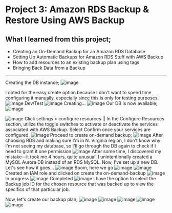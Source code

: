 # Project 3: Amazon RDS Backup &amp; Restore Using AWS Backup

## What I learned from this project;

- Creating an On-Demand Backup for an Amazon RDS Database
- Setting Up Automatic Backups for Amazon RDS Stuff with AWS Backup
- How to add resources to an existing backup plan using tags
- Bringing Back Data from a Backup


------------------------------------------------------------------
Creating the DB instance;
![image](https://github.com/DevSecOpsHQ/Project-3/assets/69714197/7ea8de6e-1dac-49b8-a86a-b3ada8d7e70e)

I opted for the easy create option because I don't want to spend time configuring it manually, especially since this is only for testing purposes.
![image](https://github.com/DevSecOpsHQ/Project-3/assets/69714197/dc49f759-593f-49ba-a639-eef88e4038cb)
Dev/Test
![image](https://github.com/DevSecOpsHQ/Project-3/assets/69714197/7bdd9fe4-3fcf-4226-9bff-1fa366ac4d50)
Creating...
![image](https://github.com/DevSecOpsHQ/Project-3/assets/69714197/514512c8-1a5e-4c96-beee-8a34becef41d)
Our DB is now available;
![image](https://github.com/DevSecOpsHQ/Project-3/assets/69714197/618c67a7-5192-41e7-8b74-03341f6295f6)

![image](https://github.com/DevSecOpsHQ/Project-3/assets/69714197/2144f868-a713-4b2e-b0e6-7947d2a4cab9)
Click settings > configure resources || In the Configure Resources section, utilize the toggle switches to activate or deactivate the services associated with AWS Backup. Select Confirm once your services are configured.
![image](https://github.com/DevSecOpsHQ/Project-3/assets/69714197/f11eb8d8-ac30-4213-bfa1-dc68d8514f96)
Proceed to create on-demand backup;
![image](https://github.com/DevSecOpsHQ/Project-3/assets/69714197/ede64b7e-3eae-4ab2-90dc-76b84dfac7c4)
After choosing RDS and making sure I'm in N. Virginia region, I don't know why I'm not seeing my database, so I'll go through the DB again to check if I need to grant it one permission 
![image](https://github.com/DevSecOpsHQ/Project-3/assets/69714197/f33f9689-d0a3-4f46-9791-739b97bdf84a)
After some time, I discovered my mistake—it took me 4 hours, quite unusual! I unintentionally created a MySQL Aurora DB instead of an RDS MySQL. Now, I've set up a new DB. Let's see how it goes...
![image](https://github.com/DevSecOpsHQ/Project-3/assets/69714197/c5d5b43a-d606-4ea2-b954-0749b0a49083)
Boom, here we go
![image](https://github.com/DevSecOpsHQ/Project-3/assets/69714197/192f536b-42a9-478b-af38-0a7abe650843)
![image](https://github.com/DevSecOpsHQ/Project-3/assets/69714197/61c73eec-5b8b-46bf-83c5-075cccd11d31)
Created an IAM role and clicked on create the on-demand-backup
![image](https://github.com/DevSecOpsHQ/Project-3/assets/69714197/b6b127bf-731e-4945-885f-c3a9cc066b30)
In progress
![image](https://github.com/DevSecOpsHQ/Project-3/assets/69714197/ddd361df-eb97-4fc6-8ef2-d15baca0f1c8)
Completed
![image](https://github.com/DevSecOpsHQ/Project-3/assets/69714197/a67b76af-780c-4f9d-bb78-b0bc713aeda1)
I have the option to select the Backup job ID for the chosen resource that was backed up to view the specifics of that particular job.

Now, let's create our backup plan;
![image](https://github.com/DevSecOpsHQ/Project-3/assets/69714197/a46e50d2-ac68-4f05-b82a-41f3e369db8c)
![image](https://github.com/DevSecOpsHQ/Project-3/assets/69714197/fbf0a2d7-612a-4bd8-9971-1fb046c6b710)
![image](https://github.com/DevSecOpsHQ/Project-3/assets/69714197/1bb07a4f-5194-4462-ba43-29414fa89bc7)
![image](https://github.com/DevSecOpsHQ/Project-3/assets/69714197/cc84d9e2-64a5-479c-8a67-43e9fca6fdd4)
![image](https://github.com/DevSecOpsHQ/Project-3/assets/69714197/7bf39a24-76ee-4478-8f6d-7eaa4d7d4050)


